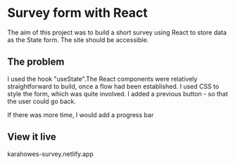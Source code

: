 # Survey form with React


The aim of this project was to build a short survey using React to store data as the State form. The site should be accessible. 

## The problem

I used the hook "useState".The React components were relatively straightforward to build, once a flow had been established. I used CSS to style the form, which was quite involved. I added a previous button - so that the user could go back.

If there was more time, I would add a progress bar

## View it live



karahowes-survey.netlify.app

